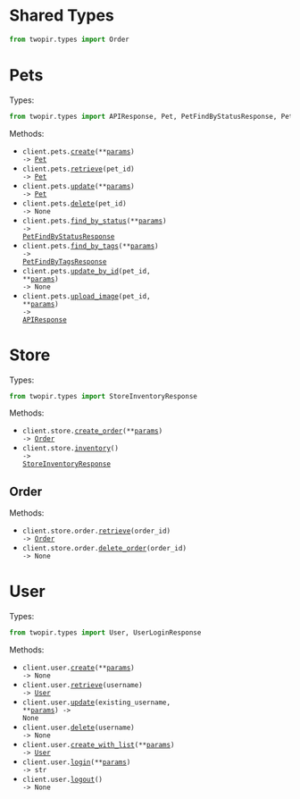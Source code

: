 # Shared Types

```python
from twopir.types import Order
```

# Pets

Types:

```python
from twopir.types import APIResponse, Pet, PetFindByStatusResponse, PetFindByTagsResponse
```

Methods:

- <code title="post /pet">client.pets.<a href="./src/twopir/resources/pets.py">create</a>(\*\*<a href="src/twopir/types/pet_create_params.py">params</a>) -> <a href="./src/twopir/types/pet.py">Pet</a></code>
- <code title="get /pet/{petId}">client.pets.<a href="./src/twopir/resources/pets.py">retrieve</a>(pet_id) -> <a href="./src/twopir/types/pet.py">Pet</a></code>
- <code title="put /pet">client.pets.<a href="./src/twopir/resources/pets.py">update</a>(\*\*<a href="src/twopir/types/pet_update_params.py">params</a>) -> <a href="./src/twopir/types/pet.py">Pet</a></code>
- <code title="delete /pet/{petId}">client.pets.<a href="./src/twopir/resources/pets.py">delete</a>(pet_id) -> None</code>
- <code title="get /pet/findByStatus">client.pets.<a href="./src/twopir/resources/pets.py">find_by_status</a>(\*\*<a href="src/twopir/types/pet_find_by_status_params.py">params</a>) -> <a href="./src/twopir/types/pet_find_by_status_response.py">PetFindByStatusResponse</a></code>
- <code title="get /pet/findByTags">client.pets.<a href="./src/twopir/resources/pets.py">find_by_tags</a>(\*\*<a href="src/twopir/types/pet_find_by_tags_params.py">params</a>) -> <a href="./src/twopir/types/pet_find_by_tags_response.py">PetFindByTagsResponse</a></code>
- <code title="post /pet/{petId}">client.pets.<a href="./src/twopir/resources/pets.py">update_by_id</a>(pet_id, \*\*<a href="src/twopir/types/pet_update_by_id_params.py">params</a>) -> None</code>
- <code title="post /pet/{petId}/uploadImage">client.pets.<a href="./src/twopir/resources/pets.py">upload_image</a>(pet_id, \*\*<a href="src/twopir/types/pet_upload_image_params.py">params</a>) -> <a href="./src/twopir/types/api_response.py">APIResponse</a></code>

# Store

Types:

```python
from twopir.types import StoreInventoryResponse
```

Methods:

- <code title="post /store/order">client.store.<a href="./src/twopir/resources/store/store.py">create_order</a>(\*\*<a href="src/twopir/types/store_create_order_params.py">params</a>) -> <a href="./src/twopir/types/shared/order.py">Order</a></code>
- <code title="get /store/inventory">client.store.<a href="./src/twopir/resources/store/store.py">inventory</a>() -> <a href="./src/twopir/types/store_inventory_response.py">StoreInventoryResponse</a></code>

## Order

Methods:

- <code title="get /store/order/{orderId}">client.store.order.<a href="./src/twopir/resources/store/order.py">retrieve</a>(order_id) -> <a href="./src/twopir/types/shared/order.py">Order</a></code>
- <code title="delete /store/order/{orderId}">client.store.order.<a href="./src/twopir/resources/store/order.py">delete_order</a>(order_id) -> None</code>

# User

Types:

```python
from twopir.types import User, UserLoginResponse
```

Methods:

- <code title="post /user">client.user.<a href="./src/twopir/resources/user.py">create</a>(\*\*<a href="src/twopir/types/user_create_params.py">params</a>) -> None</code>
- <code title="get /user/{username}">client.user.<a href="./src/twopir/resources/user.py">retrieve</a>(username) -> <a href="./src/twopir/types/user.py">User</a></code>
- <code title="put /user/{username}">client.user.<a href="./src/twopir/resources/user.py">update</a>(existing_username, \*\*<a href="src/twopir/types/user_update_params.py">params</a>) -> None</code>
- <code title="delete /user/{username}">client.user.<a href="./src/twopir/resources/user.py">delete</a>(username) -> None</code>
- <code title="post /user/createWithList">client.user.<a href="./src/twopir/resources/user.py">create_with_list</a>(\*\*<a href="src/twopir/types/user_create_with_list_params.py">params</a>) -> <a href="./src/twopir/types/user.py">User</a></code>
- <code title="get /user/login">client.user.<a href="./src/twopir/resources/user.py">login</a>(\*\*<a href="src/twopir/types/user_login_params.py">params</a>) -> str</code>
- <code title="get /user/logout">client.user.<a href="./src/twopir/resources/user.py">logout</a>() -> None</code>
